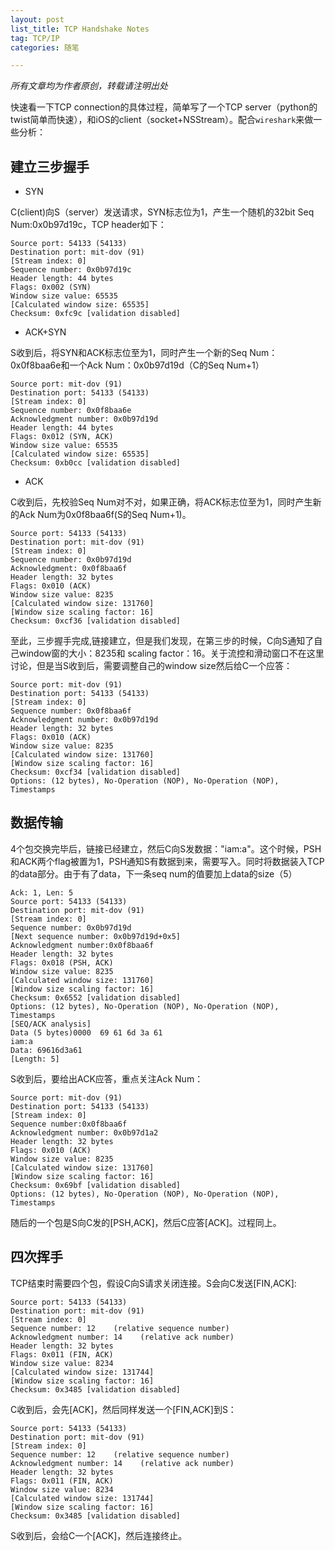 ```yaml
---
layout: post
list_title: TCP Handshake Notes
tag: TCP/IP
categories: 随笔

---
```


<em>所有文章均为作者原创，转载请注明出处</em>

快速看一下TCP connection的具体过程，简单写了一个TCP server（python的twist简单而快速），和iOS的client（socket+NSStream）。配合`wireshark`来做一些分析：

<h2>建立三步握手</h2>

- SYN

C(client)向S（server）发送请求，SYN标志位为1，产生一个随机的32bit Seq Num:0x0b97d19c，TCP header如下：

```
Source port: 54133 (54133)
Destination port: mit-dov (91)
[Stream index: 0]
Sequence number: 0x0b97d19c
Header length: 44 bytes
Flags: 0x002 (SYN)
Window size value: 65535
[Calculated window size: 65535]
Checksum: 0xfc9c [validation disabled]
```

- ACK+SYN

S收到后，将SYN和ACK标志位至为1，同时产生一个新的Seq Num：0x0f8baa6e和一个Ack Num：0x0b97d19d（C的Seq Num+1）

```
Source port: mit-dov (91)
Destination port: 54133 (54133)
[Stream index: 0]
Sequence number: 0x0f8baa6e    
Acknowledgment number: 0x0b97d19d
Header length: 44 bytes
Flags: 0x012 (SYN, ACK)
Window size value: 65535
[Calculated window size: 65535]
Checksum: 0xb0cc [validation disabled]
```

- ACK

C收到后，先校验Seq Num对不对，如果正确，将ACK标志位至为1，同时产生新的Ack Num为0x0f8baa6f(S的Seq Num+1)。

```
Source port: 54133 (54133)
Destination port: mit-dov (91)
[Stream index: 0]
Sequence number: 0x0b97d19d
Acknowledgment: 0x0f8baa6f
Header length: 32 bytes
Flags: 0x010 (ACK)
Window size value: 8235
[Calculated window size: 131760]
[Window size scaling factor: 16]
Checksum: 0xcf36 [validation disabled]
```

至此，三步握手完成,链接建立，但是我们发现，在第三步的时候，C向S通知了自己window窗的大小：8235和 scaling factor：16。关于流控和滑动窗口不在这里讨论，但是当S收到后，需要调整自己的window size然后给C一个应答：

```
Source port: mit-dov (91)
Destination port: 54133 (54133)
[Stream index: 0]
Sequence number: 0x0f8baa6f
Acknowledgment number: 0x0b97d19d
Header length: 32 bytes
Flags: 0x010 (ACK)
Window size value: 8235
[Calculated window size: 131760]
[Window size scaling factor: 16]
Checksum: 0xcf34 [validation disabled]
Options: (12 bytes), No-Operation (NOP), No-Operation (NOP), Timestamps
```

<h2>数据传输</h2>

4个包交换完毕后，链接已经建立，然后C向S发数据："iam:a"。这个时候，PSH和ACK两个flag被置为1，PSH通知S有数据到来，需要写入。同时将数据装入TCP的data部分。由于有了data，下一条seq num的值要加上data的size（5）

```
Ack: 1, Len: 5
Source port: 54133 (54133)
Destination port: mit-dov (91)
[Stream index: 0]
Sequence number: 0x0b97d19d
[Next sequence number: 0x0b97d19d+0x5]
Acknowledgment number:0x0f8baa6f
Header length: 32 bytes
Flags: 0x018 (PSH, ACK)
Window size value: 8235
[Calculated window size: 131760]
[Window size scaling factor: 16]
Checksum: 0x6552 [validation disabled]
Options: (12 bytes), No-Operation (NOP), No-Operation (NOP), Timestamps
[SEQ/ACK analysis]
Data (5 bytes)0000  69 61 6d 3a 61                                    iam:a
Data: 69616d3a61
[Length: 5]
```

S收到后，要给出ACK应答，重点关注Ack Num：

```
Source port: mit-dov (91)
Destination port: 54133 (54133)
[Stream index: 0]
Sequence number:0x0f8baa6f
Acknowledgment number: 0x0b97d1a2
Header length: 32 bytes
Flags: 0x010 (ACK)
Window size value: 8235
[Calculated window size: 131760]
[Window size scaling factor: 16]
Checksum: 0x69bf [validation disabled]
Options: (12 bytes), No-Operation (NOP), No-Operation (NOP), Timestamps
```

随后的一个包是S向C发的[PSH,ACK]，然后C应答[ACK]。过程同上。

<h2>四次挥手</h2>

TCP结束时需要四个包，假设C向S请求关闭连接。S会向C发送[FIN,ACK]:

```
Source port: 54133 (54133)
Destination port: mit-dov (91)
[Stream index: 0]
Sequence number: 12    (relative sequence number)
Acknowledgment number: 14    (relative ack number)
Header length: 32 bytes
Flags: 0x011 (FIN, ACK)
Window size value: 8234
[Calculated window size: 131744]
[Window size scaling factor: 16]
Checksum: 0x3485 [validation disabled]
```

C收到后，会先[ACK]，然后同样发送一个[FIN,ACK]到S：

```
Source port: 54133 (54133)
Destination port: mit-dov (91)
[Stream index: 0]
Sequence number: 12    (relative sequence number)
Acknowledgment number: 14    (relative ack number)
Header length: 32 bytes
Flags: 0x011 (FIN, ACK)
Window size value: 8234
[Calculated window size: 131744]
[Window size scaling factor: 16]
Checksum: 0x3485 [validation disabled]
```

S收到后，会给C一个[ACK]，然后连接终止。